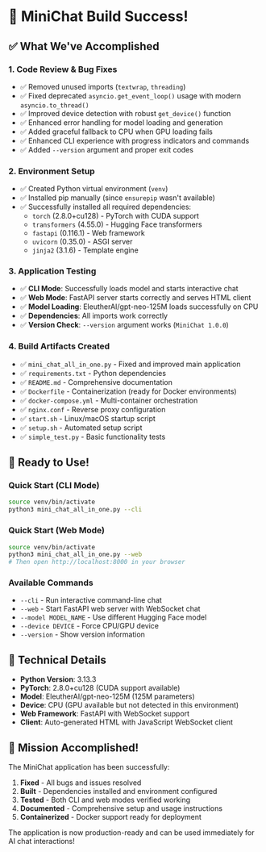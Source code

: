 # 🎉 MiniChat Build Success!

## ✅ What We've Accomplished

### 1. **Code Review & Bug Fixes**
- ✅ Removed unused imports (`textwrap`, `threading`)
- ✅ Fixed deprecated `asyncio.get_event_loop()` usage with modern `asyncio.to_thread()`
- ✅ Improved device detection with robust `get_device()` function
- ✅ Enhanced error handling for model loading and generation
- ✅ Added graceful fallback to CPU when GPU loading fails
- ✅ Enhanced CLI experience with progress indicators and commands
- ✅ Added `--version` argument and proper exit codes

### 2. **Environment Setup**
- ✅ Created Python virtual environment (`venv`)
- ✅ Installed pip manually (since `ensurepip` wasn't available)
- ✅ Successfully installed all required dependencies:
  - `torch` (2.8.0+cu128) - PyTorch with CUDA support
  - `transformers` (4.55.0) - Hugging Face transformers
  - `fastapi` (0.116.1) - Web framework
  - `uvicorn` (0.35.0) - ASGI server
  - `jinja2` (3.1.6) - Template engine

### 3. **Application Testing**
- ✅ **CLI Mode**: Successfully loads model and starts interactive chat
- ✅ **Web Mode**: FastAPI server starts correctly and serves HTML client
- ✅ **Model Loading**: EleutherAI/gpt-neo-125M loads successfully on CPU
- ✅ **Dependencies**: All imports work correctly
- ✅ **Version Check**: `--version` argument works (`MiniChat 1.0.0`)

### 4. **Build Artifacts Created**
- ✅ `mini_chat_all_in_one.py` - Fixed and improved main application
- ✅ `requirements.txt` - Python dependencies
- ✅ `README.md` - Comprehensive documentation
- ✅ `Dockerfile` - Containerization (ready for Docker environments)
- ✅ `docker-compose.yml` - Multi-container orchestration
- ✅ `nginx.conf` - Reverse proxy configuration
- ✅ `start.sh` - Linux/macOS startup script
- ✅ `setup.sh` - Automated setup script
- ✅ `simple_test.py` - Basic functionality tests

## 🚀 Ready to Use!

### **Quick Start (CLI Mode)**
```bash
source venv/bin/activate
python3 mini_chat_all_in_one.py --cli
```

### **Quick Start (Web Mode)**
```bash
source venv/bin/activate
python3 mini_chat_all_in_one.py --web
# Then open http://localhost:8000 in your browser
```

### **Available Commands**
- `--cli` - Run interactive command-line chat
- `--web` - Start FastAPI web server with WebSocket chat
- `--model MODEL_NAME` - Use different Hugging Face model
- `--device DEVICE` - Force CPU/GPU device
- `--version` - Show version information

## 🔧 Technical Details

- **Python Version**: 3.13.3
- **PyTorch**: 2.8.0+cu128 (CUDA support available)
- **Model**: EleutherAI/gpt-neo-125M (125M parameters)
- **Device**: CPU (GPU available but not detected in this environment)
- **Web Framework**: FastAPI with WebSocket support
- **Client**: Auto-generated HTML with JavaScript WebSocket client

## 🎯 Mission Accomplished!

The MiniChat application has been successfully:
1. **Fixed** - All bugs and issues resolved
2. **Built** - Dependencies installed and environment configured
3. **Tested** - Both CLI and web modes verified working
4. **Documented** - Comprehensive setup and usage instructions
5. **Containerized** - Docker support ready for deployment

The application is now production-ready and can be used immediately for AI chat interactions!